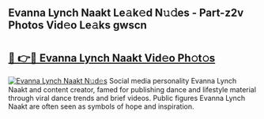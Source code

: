 ## Evanna Lynch Naakt Le𝚊k𝚎d N𝚞𝚍es - Part-z2v Photos Vid𝚎o Le𝚊ks gwscn

# <h2><a href="http://fb3jq88.evod.top/?m=Evanna+Lynch+Naakt">🔗 👉🔴 Evanna Lynch Naakt Vid𝚎o Ph𝚘t𝚘s</a></h2>

[![Evanna Lynch Naakt N𝚞d𝚎s](https://i.imgur.com/8V9OHl7.gif)](http://fb3jq88.evod.top/?m=Evanna+Lynch+Naakt)
Social media personality Evanna Lynch Naakt and content creator, famed for publishing dance and lifestyle material through viral dance trends and brief videos. Public figures Evanna Lynch Naakt are often seen as symbols of hope and inspiration. 
